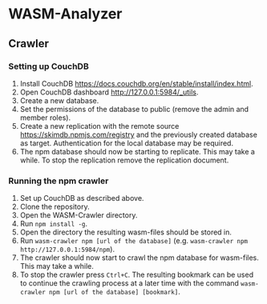 # WASM-Analyzer
## Crawler
### Setting up CouchDB
1. Install CouchDB https://docs.couchdb.org/en/stable/install/index.html.
2. Open CouchDB dashboard http://127.0.0.1:5984/_utils.
3. Create a new database.
4. Set the permissions of the database to public (remove the admin and member roles).
5. Create a new replication with the remote source https://skimdb.npmjs.com/registry and the previously created 
database as target. Authentication for the local database may be required.
6. The npm database should now be starting to replicate. This may take a while. To stop the replication remove the
replication document.
### Running the npm crawler
1. Set up CouchDB as described above.
2. Clone the repository.
3. Open the WASM-Crawler directory.
4. Run `npm install -g`.
5. Open the directory the resulting wasm-files should be stored in.
6. Run `wasm-crawler npm [url of the database]` (e.g. `wasm-crawler npm http://127.0.0.1:5984/npm`).
7. The crawler should now start to crawl the npm database for wasm-files. This may take a while.
8. To stop the crawler press `Ctrl+C`. The resulting bookmark can be used to continue the crawling process at a later time
with the command `wasm-crawler npm [url of the database] [bookmark]`.

